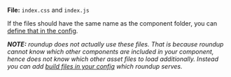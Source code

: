 **File:** `index.css` and `index.js`

If the files should have the same name as the component folder, you can [define that in the config](/configuration/options#files).

_**NOTE:** roundup does not actually use these files. That is because roundup cannot know which other components are included in your component, hence does not know which other asset files to load additionally. Instead you can add [build files in your config](/configuration/assets) which roundup serves._
